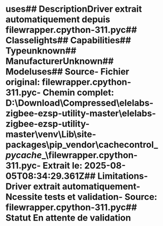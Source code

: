 # uses##  DescriptionDriver extrait automatiquement depuis filewrapper.cpython-311.pyc##  Classelights##  Capabilities##  Typeunknown##  ManufacturerUnknown##  Modeluses##  Source- **Fichier original**: filewrapper.cpython-311.pyc- **Chemin complet**: D:\Download\Compressed\elelabs-zigbee-ezsp-utility-master\elelabs-zigbee-ezsp-utility-master\venv\Lib\site-packages\pip\_vendor\cachecontrol\__pycache__\filewrapper.cpython-311.pyc- **Extrait le**: 2025-08-05T08:34:29.361Z##  Limitations- Driver extrait automatiquement- Ncessite tests et validation- Source: filewrapper.cpython-311.pyc##  Statut En attente de validation